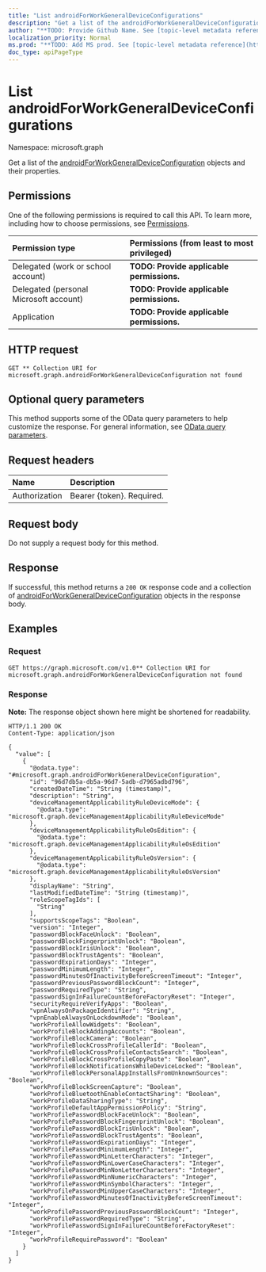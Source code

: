 ```yaml
---
title: "List androidForWorkGeneralDeviceConfigurations"
description: "Get a list of the androidForWorkGeneralDeviceConfiguration objects and their properties."
author: "**TODO: Provide Github Name. See [topic-level metadata reference](https://msgo.azurewebsites.net/add/document/guidelines/metadata.html#topic-level-metadata)**"
localization_priority: Normal
ms.prod: "**TODO: Add MS prod. See [topic-level metadata reference](https://msgo.azurewebsites.net/add/document/guidelines/metadata.html#topic-level-metadata)**"
doc_type: apiPageType
---
```


# List androidForWorkGeneralDeviceConfigurations
Namespace: microsoft.graph



Get a list of the [androidForWorkGeneralDeviceConfiguration](../resources/androidforworkgeneraldeviceconfiguration.md) objects and their properties.

## Permissions
One of the following permissions is required to call this API. To learn more, including how to choose permissions, see [Permissions](/graph/permissions-reference).

|Permission type|Permissions (from least to most privileged)|
|:---|:---|
|Delegated (work or school account)|**TODO: Provide applicable permissions.**|
|Delegated (personal Microsoft account)|**TODO: Provide applicable permissions.**|
|Application|**TODO: Provide applicable permissions.**|

## HTTP request

<!-- {
  "blockType": "ignored"
}
-->
``` http
GET ** Collection URI for microsoft.graph.androidForWorkGeneralDeviceConfiguration not found
```

## Optional query parameters
This method supports some of the OData query parameters to help customize the response. For general information, see [OData query parameters](/graph/query-parameters).

## Request headers
|Name|Description|
|:---|:---|
|Authorization|Bearer {token}. Required.|

## Request body
Do not supply a request body for this method.

## Response

If successful, this method returns a `200 OK` response code and a collection of [androidForWorkGeneralDeviceConfiguration](../resources/androidforworkgeneraldeviceconfiguration.md) objects in the response body.

## Examples

### Request
<!-- {
  "blockType": "request",
  "name": "list_androidforworkgeneraldeviceconfiguration"
}
-->
``` http
GET https://graph.microsoft.com/v1.0** Collection URI for microsoft.graph.androidForWorkGeneralDeviceConfiguration not found
```


### Response
**Note:** The response object shown here might be shortened for readability.
<!-- {
  "blockType": "response",
  "truncated": true,
  "@odata.type": "Collection(microsoft.graph.androidForWorkGeneralDeviceConfiguration)"
}
-->
``` http
HTTP/1.1 200 OK
Content-Type: application/json

{
  "value": [
    {
      "@odata.type": "#microsoft.graph.androidForWorkGeneralDeviceConfiguration",
      "id": "96d7db5a-db5a-96d7-5adb-d7965adbd796",
      "createdDateTime": "String (timestamp)",
      "description": "String",
      "deviceManagementApplicabilityRuleDeviceMode": {
        "@odata.type": "microsoft.graph.deviceManagementApplicabilityRuleDeviceMode"
      },
      "deviceManagementApplicabilityRuleOsEdition": {
        "@odata.type": "microsoft.graph.deviceManagementApplicabilityRuleOsEdition"
      },
      "deviceManagementApplicabilityRuleOsVersion": {
        "@odata.type": "microsoft.graph.deviceManagementApplicabilityRuleOsVersion"
      },
      "displayName": "String",
      "lastModifiedDateTime": "String (timestamp)",
      "roleScopeTagIds": [
        "String"
      ],
      "supportsScopeTags": "Boolean",
      "version": "Integer",
      "passwordBlockFaceUnlock": "Boolean",
      "passwordBlockFingerprintUnlock": "Boolean",
      "passwordBlockIrisUnlock": "Boolean",
      "passwordBlockTrustAgents": "Boolean",
      "passwordExpirationDays": "Integer",
      "passwordMinimumLength": "Integer",
      "passwordMinutesOfInactivityBeforeScreenTimeout": "Integer",
      "passwordPreviousPasswordBlockCount": "Integer",
      "passwordRequiredType": "String",
      "passwordSignInFailureCountBeforeFactoryReset": "Integer",
      "securityRequireVerifyApps": "Boolean",
      "vpnAlwaysOnPackageIdentifier": "String",
      "vpnEnableAlwaysOnLockdownMode": "Boolean",
      "workProfileAllowWidgets": "Boolean",
      "workProfileBlockAddingAccounts": "Boolean",
      "workProfileBlockCamera": "Boolean",
      "workProfileBlockCrossProfileCallerId": "Boolean",
      "workProfileBlockCrossProfileContactsSearch": "Boolean",
      "workProfileBlockCrossProfileCopyPaste": "Boolean",
      "workProfileBlockNotificationsWhileDeviceLocked": "Boolean",
      "workProfileBlockPersonalAppInstallsFromUnknownSources": "Boolean",
      "workProfileBlockScreenCapture": "Boolean",
      "workProfileBluetoothEnableContactSharing": "Boolean",
      "workProfileDataSharingType": "String",
      "workProfileDefaultAppPermissionPolicy": "String",
      "workProfilePasswordBlockFaceUnlock": "Boolean",
      "workProfilePasswordBlockFingerprintUnlock": "Boolean",
      "workProfilePasswordBlockIrisUnlock": "Boolean",
      "workProfilePasswordBlockTrustAgents": "Boolean",
      "workProfilePasswordExpirationDays": "Integer",
      "workProfilePasswordMinimumLength": "Integer",
      "workProfilePasswordMinLetterCharacters": "Integer",
      "workProfilePasswordMinLowerCaseCharacters": "Integer",
      "workProfilePasswordMinNonLetterCharacters": "Integer",
      "workProfilePasswordMinNumericCharacters": "Integer",
      "workProfilePasswordMinSymbolCharacters": "Integer",
      "workProfilePasswordMinUpperCaseCharacters": "Integer",
      "workProfilePasswordMinutesOfInactivityBeforeScreenTimeout": "Integer",
      "workProfilePasswordPreviousPasswordBlockCount": "Integer",
      "workProfilePasswordRequiredType": "String",
      "workProfilePasswordSignInFailureCountBeforeFactoryReset": "Integer",
      "workProfileRequirePassword": "Boolean"
    }
  ]
}
```

